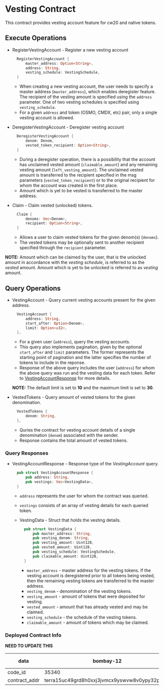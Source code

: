 # Vesting Contract

This contract provides vesting account feature for cw20 and native tokens.

## Execute Operations

* RegisterVestingAccount - Register a new vesting account

  ```rust
    RegisterVestingAccount {
        master_address: Option<String>,
        address: String,
        vesting_schedule: VestingSchedule,
    }
  ```

  * When creating a new vesting account, the user needs to specify a master address (`master_address`), which enables deregister feature. The recipient of the vesting amount is specified using the `address` parameter. One of two vesting schedules is specified using `vesting_schedule`.
  * For a given `address` and token (OSMO, CMDX, etc) pair, only a single vesting account is allowed.

* DeregisterVestingAccount - Deregister vesting account

  ```rust
    DeregisterVestingAccount {
        denom: Denom,
        vested_token_recipient: Option<String>,
    }
  ```

  * During a deregister operation, there is a possibility that the account has unclaimed vested amount (`claimable_amount`) and any remaining vesting amount (`left_vesting_amount`). The unclaimed vested amount is transferred to the recipient specified in the msg parameters (`vested_token_recipient`) or to the original recipient for whom the account was created in the first place.
  * Amount which is yet to be vested is transferred to the master address.

* Claim - Claim vested (unlocked) tokens.

  ```rust
    Claim {
        denoms: Vec<Denom>,
        recipient: Option<String>,
    }
  ```

  * Allows a user to claim vested tokens for the given denom(s) (`denoms`).
  * The vested tokens may be optionally sent to another recipient specified through the `recipient` parameter.

**NOTE:** Amount which can be claimed by the user, that is the unlocked amount in accordance with the *vesting schedule*, is referred to as the *vested* amount. Amount which is yet to be unlocked is referred to as *vesting* amount.

## Query Operations

* VestingAccount - Query current vesting accounts present for the given address.

  ```rust
    VestingAccount {
        address: String,
        start_after: Option<Denom>,
        limit: Option<u32>,
    },
  ```

  * For a given user (`address`), query the vesting accounts.
  * This query also implements pagination, given by the optional `start_after` and `limit` parameters. The former represents the starting point of pagination and the latter specifies the number of tokens to include in the reponse.
  * Response of the above query includes the user (`address`) for whom the above query was run and the vesting data for each token. Refer to [VestingAccountResponse](#query-responses) for more details.

  **NOTE:** The default limit is set to **10** and the maximum limit is set to **30**.

* VestedTokens - Query amount of vested tokens for the given denomination.

  ```rust
    VestedTokens {
        denom: String,
    },

  ```

  * Quries the contract for vesting account details of a single denomination (`denom`) associated with the sender.
  * Response contains the total amount of vested tokens.

### Query Responses

* VestingAccountResponse - Response type of the *VestingAccount* query.

  ```rust
    pub struct VestingAccountResponse {
        pub address: String,
        pub vestings: Vec<VestingData>,
    }
  ```

  * `address` represents the user for whom the contract was queried.
  * `vestings` consists of an array of vesting details for each queried token.

  * VestingData - Struct that holds the vesting details.

    ```rust
      pub struct VestingData {
          pub master_address: String,
          pub vesting_denom: String,
          pub vesting_amount: Uint128,
          pub vested_amount: Uint128,
          pub vesting_schedule: VestingSchedule,
          pub claimable_amount: Uint128,
      }
    ```

    * `master_address` - master address for the vesting tokens. If the vesting account is deregistered prior to all tokens being vested, then the remaining vesting tokens are transferred to the master address.
    * `vesting_denom` - denomination of the vesting tokens.
    * `vesting_amount` - amount of tokens that were deposited for vesting.
    * `vested_amount` - amount that has already vested and may be claimed.
    * `vesting_schedule` - the schedule of the vesting tokens.
    * `claimable_amount` - amount of tokens which may be claimed.

### Deployed Contract Info

**NEED TO UPDATE THIS**

| data          | bombay-12                                    | columbus-5 |
| ------------- | -------------------------------------------- | ---------- |
| code_id       | 35340                                        | N/A        |
| contract_addr | terra15uc49grd8h0xxj3jvmcx9yswvw8v0ypy32pe8m | N/A        |
